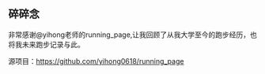 ## 碎碎念

非常感谢@yihong老师的running_page,让我回顾了从我大学至今的跑步经历，也将我未来跑步记录与此。

源项目：https://github.com/yihong0618/running_page
